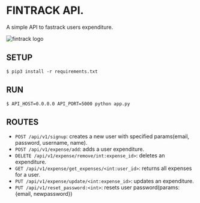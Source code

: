# FINTRACK API.  
A simple API to fastrack users expenditure.  


![fintrack logo](https://i.imgur.com/I3m75vU.png)  



## SETUP  

```
$ pip3 install -r requirements.txt  
```

## RUN  

```
$ API_HOST=0.0.0.0 API_PORT=5000 python app.py  
```

## ROUTES  

- `POST /api/v1/signup`: creates a new user with specified params(email, password, username, name).  
- `POST /api/v1/expense/add`: adds a user expenditure.  
- `DELETE /api/v1/expense/remove/int:expense_id>`: deletes an expenditure.
- `GET /api/v1/expense/get_expenses/<int:user_id>`: returns all expenses for a user.
- `PUT /api/v1/expense/update/<int:expense_id>`: updates an expenditure.
- `PUT /api/v1/reset_password:<int>`: resets user password(params: {email, newpassword})
